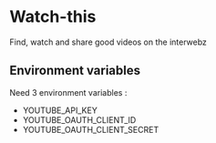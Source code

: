 # Watch-this
Find, watch and share good videos on the interwebz

## Environment variables
Need 3 environment variables :

* YOUTUBE_API_KEY
* YOUTUBE_OAUTH_CLIENT_ID
* YOUTUBE_OAUTH_CLIENT_SECRET